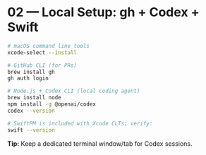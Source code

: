 # 02 — Local Setup: gh + Codex + Swift

```bash
# macOS command line tools
xcode-select --install

# GitHub CLI (for PRs)
brew install gh
gh auth login

# Node.js + Codex CLI (local coding agent)
brew install node
npm install -g @openai/codex
codex --version

# SwiftPM is included with Xcode CLTs; verify:
swift --version
```
**Tip:** Keep a dedicated terminal window/tab for Codex sessions.
